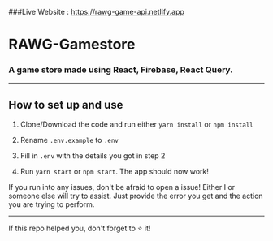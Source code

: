 ###Live Website : https://rawg-game-api.netlify.app
# RAWG-Gamestore

### A game store made using React, Firebase, React Query.

---

## How to set up and use

1. Clone/Download the code and run either `yarn install` or `npm install`

2. Rename `.env.example` to `.env`

3. Fill in `.env` with the details you got in step 2

4. Run `yarn start` or `npm start`. The app should now work!

If you run into any issues, don't be afraid to open a issue! Either I or someone else will try to assist. Just provide the error you get and the action you are trying to perform.

---

If this repo helped you, don't forget to ⭐ it!
